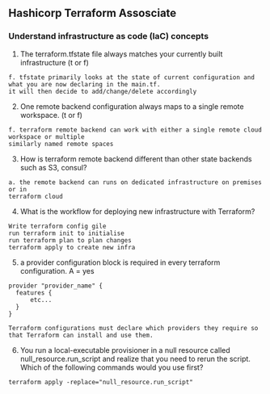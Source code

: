 ## Hashicorp Terraform Assosciate 

### Understand infrastructure as code (IaC) concepts

1. The terraform.tfstate file always matches your currently built infrastructure (t or f)
```
f. tfstate primarily looks at the state of current configuration and what you are now declaring in the main.tf. 
it will then decide to add/change/delete accordingly
```

2. One remote backend configuration always maps to a single remote workspace. (t or f)
```
f. terraform remote backend can work with either a single remote cloud workspace or multiple
similarly named remote spaces 
```

3. How is terraform remote backend different than other state backends such as S3, consul?
```
a. the remote backend can runs on dedicated infrastructure on premises or in 
terraform cloud
```

4. What is the workflow for deploying new infrastructure with Terraform?
```
Write terraform config gile 
run terraform init to initialise
run terraform plan to plan changes
terraform apply to create new infra
```

5. a provider configuration block is required in every terraform configuration. A = yes

```
provider "provider_name" {
  features {
      etc...
  }
}

Terraform configurations must declare which providers they require so that Terraform can install and use them.
```
6. You run a local-executable provisioner in a null resource called null_resource.run_script and realize that you need to rerun the script. Which of the following commands would you use first?
```
terraform apply -replace="null_resource.run_script"
```
